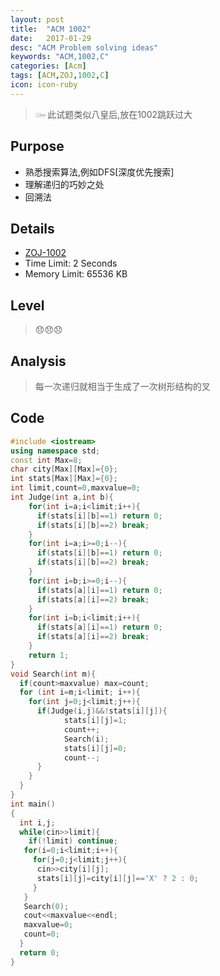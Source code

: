 ```yaml
---
layout: post
title:  "ACM 1002"
date:   2017-01-29
desc: "ACM Problem solving ideas"
keywords: "ACM,1002,C"
categories: [Acm]
tags: [ACM,ZOJ,1002,C]
icon: icon-ruby
---
```

>๛此试题类似八皇后,放在1002跳跃过大

## <b>Purpose</b>
* 熟悉搜索算法,例如DFS[深度优先搜索]
* 理解递归的巧妙之处
* 回溯法

## <b>Details</b>
* [ZOJ-1002](http://acm.zju.edu.cn/onlinejudge/showProblem.do?problemCode=1002)
* Time Limit: 2 Seconds
* Memory Limit: 65536 KB

## <b>Level</b>
>😞😞😞

## <b>Analysis</b>
> 每一次递归就相当于生成了一次树形结构的叉


## <b>Code</b>

``` c++
#include <iostream>
using namespace std;
const int Max=8;
char city[Max][Max]={0};
int stats[Max][Max]={0};
int limit,count=0,maxvalue=0;
int Judge(int a,int b){
    for(int i=a;i<limit;i++){
      if(stats[i][b]==1) return 0;
      if(stats[i][b]==2) break;
    }
    for(int i=a;i>=0;i--){
      if(stats[i][b]==1) return 0;
      if(stats[i][b]==2) break;
    }
    for(int i=b;i>=0;i--){
      if(stats[a][i]==1) return 0;
      if(stats[a][i]==2) break;
    }
    for(int i=b;i<limit;i++){
      if(stats[a][i]==1) return 0;
      if(stats[a][i]==2) break;
    }
    return 1;
}
void Search(int m){
  if(count>maxvalue) max=count;
  for (int i=m;i<limit; i++){
    for(int j=0;j<limit;j++){
      if(Judge(i,j)&&!stats[i][j]){
            stats[i][j]=1;
            count++;
            Search(i);
            stats[i][j]=0;
            count--;
      }
    }
  }
}
int main()
{
  int i,j;
  while(cin>>limit){
    if(!limit) continue;
   for(i=0;i<limit;i++){
     for(j=0;j<limit;j++){
      cin>>city[i][j];
      stats[i][j]=city[i][j]=='X' ? 2 : 0;
     }
   }
   Search(0);
   cout<<maxvalue<<endl;
   maxvalue=0;
   count=0;
  }
  return 0;
}

```

